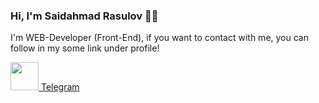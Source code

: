 ### Hi, I'm Saidahmad Rasulov 🧑‍💻
I'm WEB-Developer (Front-End), if you want to contact with me, you can follow in my some link under profile!

<a href='https://t.me/Rasulov_57'>
  <img src='https://encrypted-tbn0.gstatic.com/images?q=tbn:ANd9GcTosRl3TMeSbCBeMIEftAPgYI7H5QtwH-MKNA&usqp=CAU](https://encrypted-tbn0.gstatic.com/images?q=tbn:ANd9GcQlqz6SPKFHj0EcBcHTmJT-syGeGAzBGJEOqA&usqp=CAU](https://encrypted-tbn0.gstatic.com/images?q=tbn:ANd9GcSgGILVaYuAyDs3HwyVd6XZK4f9inU_Tr3c_Q&usqp=CAU' width='45px' />
  Telegram
</a>
